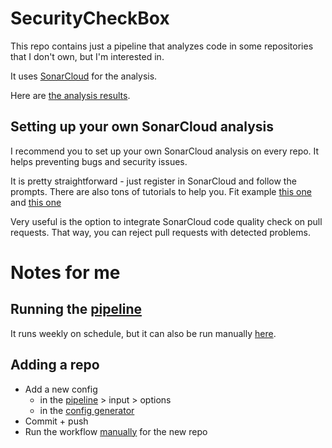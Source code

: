 # SecurityCheckBox

This repo contains just a pipeline that analyzes code in some repositories that I don't own, but I'm interested in. 

It uses [SonarCloud](https://www.sonarsource.com/products/sonarcloud/) for the analysis.

Here are [the analysis results](https://sonarcloud.io/organizations/security-check-box/projects).

## Setting up your own SonarCloud analysis

I recommend you to set up your own SonarCloud analysis on every repo. 
It helps preventing bugs and security issues. 

It is pretty straightforward - just register in SonarCloud and follow the prompts. 
There are also tons of tutorials to help you.
Fit example [this one](https://docs.sonarsource.com/sonarcloud/getting-started/github/) and [this one](https://www.sonarsource.com/learn/integrating-sonarcloud-with-github/)

Very useful is the option to integrate SonarCloud code quality check on pull requests.
That way, you can reject pull requests with detected problems.

# Notes for me 

## Running the [pipeline](./.github/workflows/SonarCloud-analysis.yml)

It runs weekly on schedule, but it can also be run manually [here](https://github.com/SecurityCheckBox/SecurityCheckBox/actions/workflows/SonarCloud-analysis.yml).

## Adding a repo

* Add a new config
  * in the [pipeline](./.github/workflows/SonarCloud-analysis.yml) > input > options
  * in the [config generator](./.github/workflows/produce_matrix_items.sh)
* Commit + push
* Run the workflow [manually](https://github.com/SecurityCheckBox/SecurityCheckBox/actions/workflows/SonarCloud-analysis.yml) for the new repo
